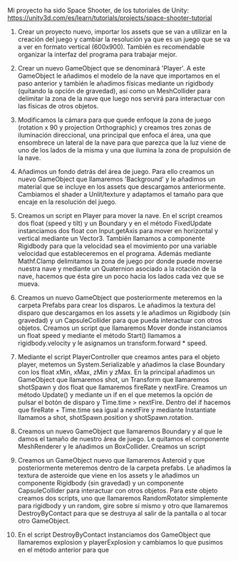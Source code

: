 Mi proyecto ha sido Space Shooter, de los tutoriales de Unity: https://unity3d.com/es/learn/tutorials/projects/space-shooter-tutorial

1. Crear un proyecto nuevo, importar los assets que se van a utilizar en la creación del juego y cambiar la resolución ya que es un juego que se va a ver en formato vertical (600x900). También es recomendable organizar la interfaz del programa para trabajar mejor.

2. Crear un nuevo GameObject que se denominará 'Player'. A este GameObject le añadimos el modelo de la nave que importamos en el paso anterior y también le añadimos físicas mediante un rigidbody (quitando la opción de gravedad), así como un MeshCollider para delimitar la zona de la nave que luego nos servirá para interactuar con las físicas de otros objetos.

3. Modificamos la cámara para que quede enfoque la zona de juego (rotation x 90 y projection Orthographic) y creamos tres zonas de iluminación direccional, una principal que enfoca el área, una que ensombrece un lateral de la nave para que parezca que la luz viene de uno de los lados de la misma y una que ilumina la zona de propulsión de la nave.

4. Añadimos un fondo detrás del área de juego. Para ello creamos un nuevo GameObject que llamaremos 'Background' y le añadimos un material que se incluye en los assets que descargamos anteriormente. Cambiamos el shader a Unlit/texture y adaptamos el tamaño para que encaje en la resolución del juego.

5. Creamos un script en Player para mover la nave. En el script creamos dos float (speed y tilt) y un Boundary y en el método FixedUpdate instanciamos dos float con Input.getAxis para mover en horizontal y vertical mediante un Vector3. También llamamos a componente Rigidbody para que la velocidad sea el movimiento por una variable velocidad que estableceremos en el programa. Además mediante Mathf.Clamp delimitamos la zona de juego por donde puede moverse nuestra nave y mediante un Quaternion asociado a la rotación de la nave, hacemos que ésta gire un poco hacia los lados cada vez que se mueva.

6. Creamos un nuevo GameObject que posteriormente meteremos en la carpeta Prefabs para crear los disparos. Le añadimos la textura del disparo que descargamos en los assets y le añadimos un Rigidbody (sin gravedad) y un CapsuleCollider para que pueda interactuar con otros objetos. Creamos un script que llamaremos Mover donde instanciamos un float speed y mediante el método Start() llamamos a rigidbody.velocity y le asignamos un transform.forward * speed.

7. Mediante el script PlayerController que creamos antes para el objeto player, metemos un System.Serializable y añadimos la clase Boundary con los float xMin, xMax, zMin y zMax. En la principal añadimos un GameObject que llamaremos shot, un Transform que llamaremos shotSpawn y dos float que llamaremos fireRate y nextFire. Creamos un método Update() y mediante un if en el que metemos la opción de pulsar el botón de disparo y Time.time > nextFire. Dentro del if hacemos que fireRate + Time.time sea igual a nextFire y mediante Instantiate llamamos a shot, shotSpawn.position y shotSpawn.rotation.

8. Creamos un nuevo GameObject que llamaremos Boundary y al que le damos el tamaño de nuestro área de juego. Le quitamos el componente MeshRenderer y le añadimos un BoxCollider. Creamos un script 

9. Creamos un GameObject nuevo que llamaremos Asteroid y que posteriormente meteremos dentro de la carpeta prefabs. Le añadimos la textura de asteroide que viene en los assets y le añadimos un componente Rigidbody (sin gravedad) y un componente CapsuleCollider para interactuar con otros objetos. Para este objeto creamos dos scripts, uno que llamaremos RandomRotator simplemente para rigidbody y un random, gire sobre sí mismo y otro que llamaremos DestroyByContact para que se destruya al salir de la pantalla o al tocar otro GameObject.

10. En el script DestroyByContact instanciamos dos GameObject que llamaremos explosion y playerExplosion y cambiamos lo que pusimos en el método anterior para que 


